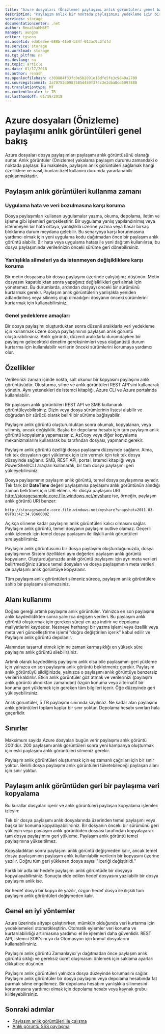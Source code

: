 ```yaml
---
title: "Azure dosyaları (Önizleme) paylaşımı anlık görüntüleri genel bakış | Microsoft Docs"
description: "Paylaşım anlık bir noktada paylaşımını yedekleme için bir yöntem olarak, zaman içinde alınmış bir Azure dosya paylaşımının salt okunur bir sürümüdür."
services: storage
documentationcenter: .net
author: RenaShahMSFT
manager: aungoo
editor: tysonn
ms.assetid: edabe3ee-688b-41e0-b34f-613ac9c3fdfd
ms.service: storage
ms.workload: storage
ms.tgt_pltfrm: na
ms.devlang: na
ms.topic: article
ms.date: 01/17/2018
ms.author: renash
ms.openlocfilehash: c309804f33fc0e5b2091e18dfe5fe3c9849a2709
ms.sourcegitcommit: 2a70752d0987585d480f374c3e2dba0cd5097880
ms.translationtype: MT
ms.contentlocale: tr-TR
ms.lasthandoff: 01/19/2018
---
```

# <a name="overview-of-share-snapshots-for-azure-files-preview"></a>Azure dosyaları (Önizleme) paylaşımı anlık görüntüleri genel bakış
Azure dosyaları dosya paylaşımları paylaşımı anlık görüntüsünü olanağı sunar. Anlık görüntüler (Önizleme) yakalama paylaşım durumu zamandaki o noktada paylaşır. Bu makalede, paylaşım anlık görüntüleri sağlamak hangi özelliklere ve nasıl, bunları özel kullanım durumda yararlanabilir açıklanmaktadır.


## <a name="when-to-use-share-snapshots"></a>Paylaşım anlık görüntüleri kullanma zamanı

### <a name="protection-against-application-error-and-data-corruption"></a>Uygulama hata ve veri bozulmasına karşı koruma

Dosya paylaşımları kullanan uygulamalar yazma, okuma, depolama, iletim ve işleme gibi işlemleri gerçekleştirir. Bir uygulama yanlış yapılandırılmış veya istenmeyen bir hata ortaya, yanlışlıkla üzerine yazma veya hasar birkaç bloklarına durum meydana gelebilir. Bu senaryoya karşı korunmasına yardımcı olmak için yeni uygulama kodu dağıtmadan önce bir paylaşım anlık görüntü alabilir. Bir hata veya uygulama hatası ile yeni dağıtım kullanılırsa, bu dosya paylaşımında verilerinizin önceki sürüme geri dönebilirsiniz. 

### <a name="protection-against-accidental-deletions-or-unintended-changes"></a>Yanlışlıkla silmeleri ya da istenmeyen değişikliklere karşı koruma

Bir metin dosyasına bir dosya paylaşımı üzerinde çalıştığınız düşünün. Metin dosyasını kapatıldıktan sonra yaptığınız değişiklikleri geri almak için yönetemez. Bu durumlarda, ardından dosyayı önceki bir sürümünü kurtarmak gerekir. Paylaşım anlık görüntülerin yanlışlıkla yeniden adlandırılmış veya silinmiş olup olmadığını dosyanın önceki sürümlerini kurtarmak için kullanabilirsiniz.

### <a name="general-backup-purposes"></a>Genel yedekleme amaçları

Bir dosya paylaşımı oluşturduktan sonra düzenli aralıklarla veri yedekleme için kullanmak üzere dosya paylaşımının paylaşım anlık görüntü oluşturabilirsiniz. Anlık görüntü, düzenli aralıklarla durumdayken bir paylaşımı gelecekteki denetim gereksinimleri veya olağanüstü durum kurtarma için kullanılabilir verilerin önceki sürümlerini korumaya yardımcı olur.

## <a name="capabilities"></a>Özellikler

Verilerinizi zaman içinde nokta, salt okunur bir kopyasını paylaşımı anlık görüntüsüdür. Oluşturma, silme ve anlık görüntüleri REST API'sini kullanarak yönetin. Aynı yetenekleri de istemci kitaplığı, Azure CLI ve Azure portalında kullanılabilir. 

Bir paylaşım anlık görüntüleri REST API ve SMB kullanarak görüntüleyebilirsiniz. Dizin veya dosya sürümlerinin listesi alabilir ve doğrudan bir sürücü olarak belirli bir sürüme bağlayabilir. 

Paylaşım anlık görüntü oluşturulduktan sonra okumak, kopyalanan, veya silinmiş, ancak değişiklik. Başka bir depolama hesabı için tam paylaşım anlık görüntü kopyalama yapamazsınız. AzCopy veya diğer kopyalama mekanizmalarını kullanarak bu tarafından dosyası, yapmanız gerekir.

Paylaşım anlık görüntü özelliği dosya paylaşımı düzeyinde sağlanır. Alma, tek tek dosyaların geri yüklemek için izin vermek için tek tek dosya düzeyinde sağlanır. SMB, REST API, portal, istemci kitaplığı veya PowerShell/CLI araçları kullanarak, bir tam dosya paylaşımı geri yükleyebilirsiniz.

Dosya paylaşımının paylaşım anlık görüntü, temel dosya paylaşımına aynıdır. Tek fark bir **DateTime** değeri paylaşımına paylaşımı anlık görüntünün alındığı zaman belirtmek için URI eklenir. Bir dosya paylaşımı URI http://storagesample.core.file.windows.net/myshare ise, örneğin, paylaşım anlık görüntü URI benzer:
```
http://storagesample.core.file.windows.net/myshare?snapshot=2011-03-09T01:42:34.9360000Z
```

Açıkça silinene kadar paylaşımı anlık görüntüleri kalıcı olmasını sağlar. Paylaşım anlık görüntü, temel dosyanın paylaşım outlive olamaz. Geçerli anlık izlemek için temel dosya paylaşımı ile ilişkili anlık görüntüleri sıralayabilirsiniz. 

Paylaşım anlık görüntüsünü bir dosya paylaşımı oluşturduğunuzda, dosya paylaşımının Sistem özellikleri aynı değerleri paylaşım anlık görüntü kopyalanır. Oluşturduğunuzda anlık görüntü paylaşımı için ayrı meta verileri belirtmediğiniz sürece temel dosyaları ve dosya paylaşımının meta verileri de paylaşımı anlık görüntüye kopyalanır.

Tüm paylaşım anlık görüntüleri silmeniz sürece, paylaşım anlık görüntülere sahip bir paylaşımı silemezsiniz.


## <a name="space-usage"></a>Alanı kullanımı 

Doğası gereği artımlı paylaşımı anlık görüntüler. Yalnızca en son paylaşımı anlık kaydedildikten sonra yalnızca değişen verileri. Bu paylaşım anlık görüntü oluşturmak için gereken süreyi en aza indirir ve depolama maliyetlerini kaydeder. Nesneye herhangi bir yazma işlemi veya özellik veya meta veri güncelleştirme işlemi "doğru değiştirilen içerik" kabul edilir ve Paylaşım anlık görüntü depolanır. 

Alanından tasarruf etmek için ne zaman karmaşıklığı en yüksek süre paylaşımı anlık görüntü silebilirsiniz.

Artımlı olarak kaydedilmiş paylaşımı anlık olsa bile paylaşımını geri yükleme için yalnızca en son paylaşımı anlık görüntü bekletmeniz gerekir. Paylaşım anlık görüntüyü sildiğinizde, yalnızca o paylaşımı anlık görüntüye benzersiz verileri kaldırılır. Etkin anlık görüntüler göz atmak ve verilerinizi (paylaşım anlık görüntü alındıktan zamandan) özgün konuma veya alternatif bir konuma geri yüklemek için gereken tüm bilgileri içerir. Öğe düzeyinde geri yükleyebilirsiniz.

Anlık görüntüler, 5 TB paylaşımı sınırında sayılmaz. Ne kadar alan paylaşımı anlık görüntüleri toplam kaplar bir sınır yoktur. Depolama hesabı sınırları hala geçerlidir.

## <a name="limits"></a>Sınırlar

Maksimum sayıda Azure dosyaları bugün verir paylaşımı anlık görüntü 200'dür. 200 paylaşımı anlık görüntüleri sonra yeni kampanya oluşturmak için eski paylaşımı anlık görüntüleri silmeniz gerekir. 

Paylaşım anlık görüntüleri oluşturmak için eş zamanlı çağrıları için bir sınır yoktur. Belirli dosya paylaşımı anlık görüntüleri tüketebileceği paylaşan alanı için sınır yoktur. 

## <a name="copying-data-back-to-a-share-from-share-snapshot"></a>Paylaşım anlık görüntüden geri bir paylaşıma veri kopyalama

Bu kurallar dosyaları içerir ve anlık görüntüleri paylaşan kopyalama işlemleri izleyin:

Tek bir dosya paylaşımı anlık dosyalarında üzerinden temel paylaşımı veya başka bir konuma kopyalayabilirsiniz. Bir dosyanın önceki bir sürümünü geri yükleyin veya paylaşım anlık görüntüden dosyası tarafından kopyalayarak tam dosya paylaşımını geri yükleme. Paylaşım anlık görüntü temel paylaşımına yükseltilmez. 

Kopyaladıktan sonra paylaşımı anlık görüntü değişmeden kalır, ancak temel dosya paylaşımının paylaşım anlık kullanılabilir verilerin bir kopyasını üzerine yazılır. Doğru tüm geri yüklenen dosya sayısı "içeriği değiştirildi."

Farklı bir adla bir hedefe paylaşımı anlık görüntüde bir dosyaya kopyalayabilirsiniz. Sonuçta elde edilen hedef dosyasını yazılabilir bir dosya paylaşımı anlık ise.

Bir hedef dosya bir kopya ile yazılır, özgün hedef dosya ile ilişkili tüm paylaşım anlık görüntüleri değişmeden kalır.

## <a name="general-best-practices"></a>Genel en iyi yöntemler 

Azure üzerinde altyapı çalıştırırken, mümkün olduğunda veri kurtarma için yedeklemeleri otomatikleştirin. Otomatik eylemler veri koruma ve kurtarılabilirliği artırmasına yardımcı el ile işlemleri daha güvenlidir. REST API, istemci SDK'sını ya da Otomasyon için komut dosyalarını kullanabilirsiniz.

Paylaşım anlık görüntü Zamanlayıcı'yı dağıtmadan önce paylaşım anlık görüntü sıklığı ve gereksiz ücret oluşmasını önlemek için saklama ayarları dikkatlice düşünün.

Paylaşım anlık görüntüleri yalnızca dosya düzeyinde korumasını sağlar. Paylaşım anlık görüntüler bir dosya paylaşımı veya depolama hesabında fat parmak silme engellemez. Bir depolama hesabını yanlışlıkla silinmesini korunmasına yardımcı olmak için depolama hesabı veya kaynak grubu kilitleyebilirsiniz.

## <a name="next-steps"></a>Sonraki adımlar
* [Paylaşım anlık görüntüleri ile çalışma](storage-how-to-use-files-snapshots.md)
* [Anlık görüntü SSS paylaşma](storage-files-faq.md)

